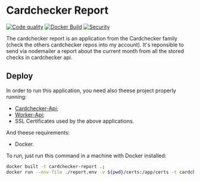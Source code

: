 # Cardchecker Report
[![Code quality](https://github.com/GSaiki26/cardchecker-report/actions/workflows/quality.yaml/badge.svg)](https://github.com/GSaiki26/cardchecker-report/actions/workflows/quality.yaml) [![Docker Build](https://github.com/GSaiki26/cardchecker-report/actions/workflows/build.yaml/badge.svg)](https://github.com/GSaiki26/cardchecker-report/actions/workflows/build.yaml) [![Security](https://github.com/GSaiki26/cardchecker-report/actions/workflows/security.yaml/badge.svg)](https://github.com/GSaiki26/cardchecker-report/actions/workflows/security.yaml)

The cardchecker report is an application from the Cardchecker family (check the others cardchecker repos into my account). It's reponsible to send via nodemailer a report about the current month from all the stored checks in cardchecker api.

## Deploy

In order to run this application, you need also theese project properly running:

- [Cardchecker-Api](https://github.com/GSaiki26/cardchecker-api);
- [Worker-Api](https://github.com/GSaiki26/worker-api);
- SSL Certificates used by the above applications.

And theese requirements:

- Docker.

To run, just run this command in a machine with Docker installed:

```sh
docker built -t cardchecker-report .;
docker run --env-file ./report.env -v ${pwd}/certs:/app/certs -t cardchecker-report cardchecker-report;
```
